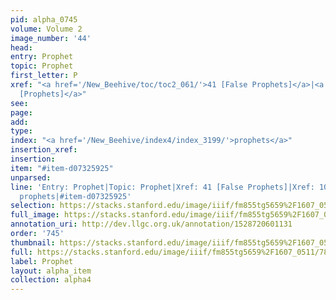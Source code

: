 ```yaml
---
pid: alpha_0745
volume: Volume 2
image_number: '44'
head: 
entry: Prophet
topic: Prophet
first_letter: P
xref: "<a href='/New_Beehive/toc/toc2_061/'>41 [False Prophets]</a>|<a href='/New_Beehive/toc/toc2_185/'>1000
  [Prophets]</a>"
see: 
page: 
add: 
type: 
index: "<a href='/New_Beehive/index4/index_3199/'>prophets</a>"
insertion_xref: 
insertion: 
item: "#item-d07325925"
unparsed: 
line: 'Entry: Prophet|Topic: Prophet|Xref: 41 [False Prophets]|Xref: 1000 [Prophets]|Index:
  prophets|#item-d07325925'
selection: https://stacks.stanford.edu/image/iiif/fm855tg5659%2F1607_0511/783,1357,3001,534/full/0/default.jpg
full_image: https://stacks.stanford.edu/image/iiif/fm855tg5659%2F1607_0511/full/full/0/default.jpg
annotation_uri: http://dev.llgc.org.uk/annotation/1528720601131
order: '745'
thumbnail: https://stacks.stanford.edu/image/iiif/fm855tg5659%2F1607_0511/783,1357,600,180/250,/0/default.jpg
full: https://stacks.stanford.edu/image/iiif/fm855tg5659%2F1607_0511/783,1357,3001,534/full/0/default.jpg
label: Prophet
layout: alpha_item
collection: alpha4
---
```

